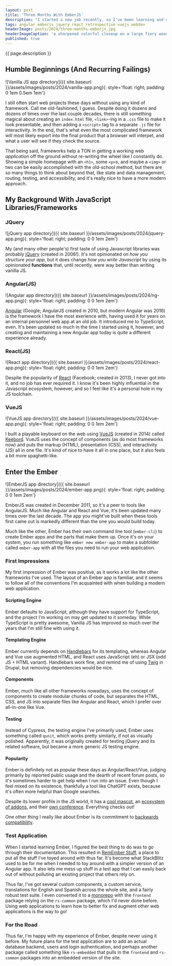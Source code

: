 ```yaml
---
layout: post
title: 'Three Months With EmberJS'
description: "I started a new job recently, so I've been learning and using EmberJS, an open-source JavaScript framework. It's been over 3 months now, and it's time to do a retrospective."
tags: angular emberjs jquery react retrospective vuejs webdev
headerImage: posts/2024/three-months-emberjs.jpg
headerImageCaption: 'a sharpened colorful closeup on a large fiery wood ember that is sitting on a blurrier less contrasty dirt ground, cartoony - NightCafe (model: Dreamshaper XL Lightning, preset: Hyperreal)'
published: true
---
```


{{ page.description }}

<!--more-->

## Humble Beginnings (And Recurring Failings)

![Vanilla JS app directory]({{ site.baseurl }}/assets/images/posts/2024/vanilla-app.png){: style='float: right; padding: 0 1em 0.5em 1em'}

I still often start web projects these days without using any kind of framework. Call me old-fashioned, I guess. Despite doing it dozens and dozens of times over the last couple decades, there is still something magical about creating an `index.html` file, `<link>`-ing in a `.css` file to make it look presentable, and then adding a `<script>` tag to a separate `.js` file for interactivity. In the end, that's what even the most complicated framework will most likely export into the final product that a browser will interpet, and what a user will see if they check the source.

That being said, frameworks help a TON in getting a working web _application_ off the ground without re-writing the wheel like I constantly do. Showing a simple homepage with an `<h1>`, some `<p>`s, and maybe a `<img>` or two can be easily accomplished with the old-school method, but there are so many things to think about beyond that, like state and data management, routing, testing, and accessibility, and it's really nice to have a more modern approach.

## My Background With JavaScript Libraries/Frameworks

### JQuery

![jQuery app directory]({{ site.baseurl }}/assets/images/posts/2024/jquery-app.png){: style='float: right; padding: 0 0 1em 2em'}

My (and many other people's) first taste of using Javascript libraries was probably [jQuery](https://jquery.com) (created in 2006!). It's not opinionated on _how you structure your app_, but it does change _how you write Javascript_ by using its opinionated **functions** that, until recently, were way better than writing vanilla JS.

### Angular(JS)

![Angular app directory]({{ site.baseurl }}/assets/images/posts/2024/ng-app.png){: style='float: right; padding: 0 0 1em 2em'}

[Angular](https://angular.dev) (Google; AngularJS created in 2010, but modern Angular was 2016) is the framework I have the most exerience with, having used it for years on an internal personnel web app at an old job. It introduced me to TypeScript, even. It's been updated so much in the time I started using it, however, and creating and maintaining a new Angular app today is quite a different experience already.

### React(JS)

![React app directory]({{ site.baseurl }}/assets/images/posts/2024/react-app.png){: style='float: right; padding: 0 0 1em 2em'}

Despite the popularity of [React](https://react.dev) (Facebook; created in 2013), I never got into it, and no job has ever required it. I know it's been highly influential in the Javascript ecosystem, however, and so I feel like it's a personal hole in my JS toolchain.

### VueJS

![VueJS app directory]({{ site.baseurl }}/assets/images/posts/2024/vue-app.png){: style='float: right; padding: 0 0 1em 2em'}

I built a playable keyboard on the web using [VueJS](https://vuejs.org) (created in 2014) called [Keebord](https://keebord.neb.host). VueJS uses the concept of components (as do most frameworks now) and puts the markup (HTML), presentation (CSS), and interactivity (JS) all in one file. It's kind of nice to have it all in one place, but it also feels a bit more spaghetti-like.

## Enter the Ember

![EmberJS app directory]({{ site.baseurl }}/assets/images/posts/2024/ember-app.png){: style='float: right; padding: 0 0 1em 2em'}

EmberJS was created in December 2011, so it's a peer to tools like AngularJS. Much like Angular and React and Vue, it's been updated many times over the last decade. The app you might've built when these tools first came out is markedly different than the one you would build today.

Much like the other, Ember has their own command line tool (`ember-cli`) to create Ember apps and the parts that make them up. Once it's on your system, you run something like `ember new ember-app` to make a subfolder called `ember-app` with all the files you need to run your web application.

### First Impressions

My first impression of Ember was positive, as it works a lot like the other frameworks I've used. The layout of an Ember app is familiar, and it seems to follow all of the conventions I'm acquainted with when building a modern web application.

#### Scripting Engine

Ember defaults to JavaScript, although they have support for TypeScript, and the project I'm working on may get updated to it someday. While TypeScript is pretty awesome, Vanilla JS has improved so much over the years that I'm still fine with using it.

#### Templating Engine

Ember currently depends on [Handlebars](https://handlebarsjs.com) for its templating, whereas Angular and Vue use augmented HTML, and React uses JavaScript (eh) or JSX (odd JS + HTML variant). Handlebars work fine, and remind me of using [Twig](https://twig.symfony.com/doc/3.x/) in Drupal, but removing dependencies would be nice.

#### Components

Ember, much like all other frameworks nowadays, uses the concept of components to create modular chunks of code, but separates the HTML, CSS, and JS into separate files like Angular and React, which I prefer over all-in-one like Vue.

#### Testing

Instead of Cypress, the testing engine I've primarily used, Ember uses something called  `qunit`, which works pretty similarly, if not as visually polished. Apparently, it was originally created for testing jQuery and its related software, but became a more generic JS testing engine.

#### Popularity

Ember is definitely not as popular these days as Angular/React/Vue, judging primarily by reported public usage and the dearth of recent forum posts, so it's sometimes harder to get help when I run into an issue. Even though I feel mixed on its existence, thankfully a tool like ChatGPT exists, because it's often more helpful than Google searches.

Despite its lower profile in the JS world, it has a [cool mascot](https://github.com/ember-learn/ember-website/blob/main/public/images/brand/Ember%20Logos/Ember%20Tomster%20Lockup/ember-tomster-lockup-4c.png), an [ecosystem of addons](https://emberobserver.com), and their [own conference](https://www.emberconf.com). Everything checks out!

One other thing I really like about Ember is its commitment to [backwards compatibility](https://emberjs.com/releases/).

### Test Application

When I started learning Ember, I figured the best thing to do was to go through their documentation. This resulted in [RemEmber Stuff](https://mc-emberjs-remember-stuff.netlify.com), a place to put all the stuff I've toyed around with thus far. It's become what StackBlitz used to be for me when I needed to toy around with a simpler version of an Angular app. It also lets me mess up stuff in a test app that I can easily back out of without polluting an existing project that others rely on.

Thus far, I've got several custom components, a custom service, translations for English and Spanish across the whole site, and a fairly robust test suite. I even converted it to a [monorepo](https://en.wikipedia.org/wiki/Monorepo) with the `frontend` package relying on the `rs-common` package, which I'd never done before. Using web applications to learn how to better fix and augment other web applications is the way to go!

### For the Road

Thus far, I'm happy with my experience of Ember, despite never using it before. My future plans for the test application are to add an actual database backend, users and login authentication, and perhaps another package called something like `rs-embedded` that pulls in the `frontend` and `rs-common` packages into an embedded version of the site.
